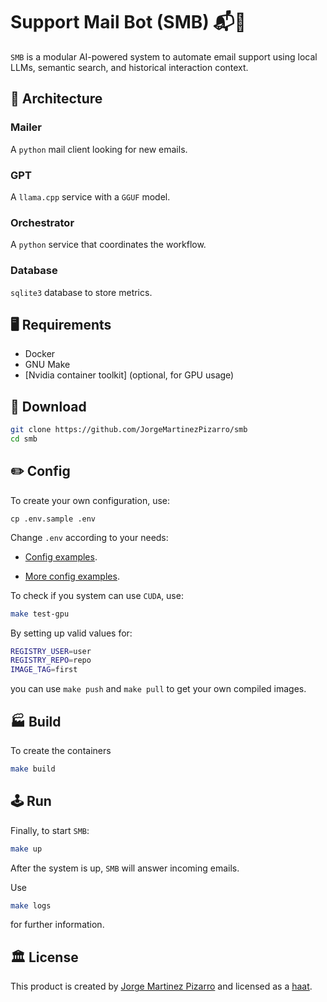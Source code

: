 # Support Mail Bot (SMB) 📬🤖

`SMB` is a modular AI-powered system to automate email support using local LLMs, semantic search, and historical interaction context.

## 🧱 Architecture

### Mailer

A `python` mail client looking for new emails.

### GPT

A `llama.cpp` service with a `GGUF` model.

### Orchestrator

A `python` service that coordinates the workflow.

### Database

`sqlite3` database to store metrics.

## 🖥️ Requirements

- Docker
- GNU Make
- [Nvidia container toolkit] (optional, for GPU usage)

## 💾 Download

```sh
git clone https://github.com/JorgeMartinezPizarro/smb
cd smb
```

## ✏️ Config

To create your own configuration, use:

```
cp .env.sample .env
```

Change `.env` according to your needs:

- [Config examples](docs/config.md).

- [More config examples](.env.sample).

To check if you system can use `CUDA`, use:

```sh
make test-gpu
```

By setting up valid values for:

```sh
REGISTRY_USER=user
REGISTRY_REPO=repo
IMAGE_TAG=first
```

you can use `make push` and `make pull` to get your own compiled images.

## 🏭 Build

To create the containers

```sh
make build
```

## 🕹️ Run

Finally, to start `SMB`:

```sh
make up
```

After the system is up, `SMB` will answer incoming emails.

Use

```sh
make logs
```

for further information.

## 🏛️ License

This product is created by [Jorge Martinez Pizarro](https://ideniox.com) and licensed as a [haat](https://github.com/JorgeMartinezPizarro/haat/blob/main/LICENSE.md).
